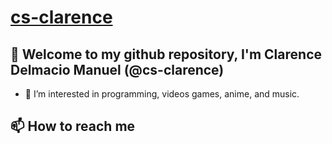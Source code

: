 # [cs-clarence](https://github.com/cs-clarence/cs-clarence)
## 👋 Welcome to my github repository, I'm Clarence Delmacio Manuel (@cs-clarence)
- 👀 I’m interested in programming, videos games, anime, and music.

## 📫 How to reach me

<!---
cs-clarence/cs-clarence is a ✨ special ✨ repository because its `README.md` (this file) appears on your GitHub profile.
You can click the Preview link to take a look at your changes.
--->
